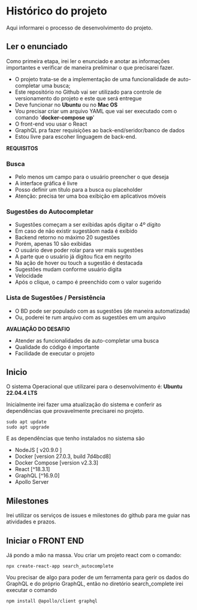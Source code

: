 # Histórico do projeto
Aqui informarei o processo de desenvolvimento do projeto.

## Ler o enunciado

Como primeira etapa, irei ler o enunciado e anotar as informações importantes e verificar de maneira preliminar o que precisarei fazer.

- O projeto trata-se de a implementação de uma funcionalidade de auto-completar uma busca;
- Este repositório no Github vai ser utilizado para controle de versionamento do projeto e este que será entregue
- Deve funcionar no **Ubuntu** ou no **Mac OS**
- Vou precisar criar um arquivo YAML que vai ser executado com o comando '**docker-compose up**'
- O front-end vou usar o React
- GraphQL pra fazer requisições ao back-end/seridor/banco de dados
- Estou livre para escoher linguagem de back-end.


**REQUISITOS**

### Busca

- Pelo menos um campo para o usuário preencher o que deseja
- A interface gráfica é livre
- Posso definir um título para a busca ou placeholder
- Atenção: precisa ter uma boa exibição em aplicativos móveis

### Sugestões do Autocompletar

- Sugestões começam a ser exibidas após digitar o 4º dígito
- Em caso de não existir sugestãom nada é exibido
- Backend retorno no máximo 20 sugestões
- Porém, apenas 10 são exibidas
- O usuário deve poder rolar para ver mais sugestões
- A parte que o usuário já digitou fica em negrito
- Na ação de hover ou touch a sugestão é destacada
- Sugestões mudam conforme usuário digita
- Velocidade
- Após o clique, o campo é preenchido com o valor sugerido

### Lista de Sugestões / Persistência
- O BD pode ser populado com as sugestões (de maneira automatizada)
- Ou, poderei te rum arquivo com as sugestões em um arquivo

**AVALIAÇÃO DO DESAFIO**
- Atender as funcionalidades de auto-completar uma busca
- Qualidade do código é importante
- Facilidade de executar o projeto

## Inicio
O sistema Operacional que utilizarei para o desenvolvimento é:
**Ubuntu 22.04.4 LTS**

Inicialmente irei fazer uma atualização do sistema e conferir as dependências que provavelmente precisarei no projeto.

```
sudo apt update
sudo apt upgrade
```

E as dependências que tenho instalados no sistema são
- NodeJS [ v20.9.0 ]
- Docker [version 27.0.3, build 7d4bcd8]
- Docker Compose [version v2.3.3]
- React [^18.3.1]
- GraphQL [^16.9.0]
- Apollo Server

## Milestones

Irei utilizar os serviços de issues e milestones do github para me guiar nas atividades e prazos. 

## Iniciar o FRONT END
Já pondo a mão na massa. Vou criar um projeto react com o comando:

```
npx create-react-app search_autocomplete
```

Vou precisar de algo para poder de um ferramenta para gerir os dados do GraphQL e do próprio GraphQL, então no diretório search_complete irei executar o comando 

```
npm install @apollo/client graphql
```

